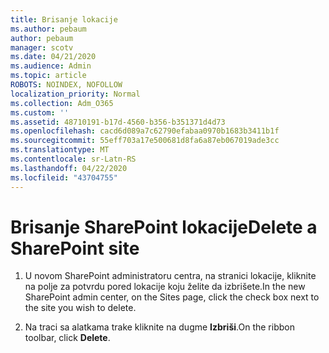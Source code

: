 ```yaml
---
title: Brisanje lokacije
ms.author: pebaum
author: pebaum
manager: scotv
ms.date: 04/21/2020
ms.audience: Admin
ms.topic: article
ROBOTS: NOINDEX, NOFOLLOW
localization_priority: Normal
ms.collection: Adm_O365
ms.custom: ''
ms.assetid: 48710191-b17d-4560-b356-b351371d4d73
ms.openlocfilehash: cacd6d089a7c62790efabaa0970b1683b3411b1f
ms.sourcegitcommit: 55eff703a17e500681d8fa6a87eb067019ade3cc
ms.translationtype: MT
ms.contentlocale: sr-Latn-RS
ms.lasthandoff: 04/22/2020
ms.locfileid: "43704755"
---
```

# <a name="delete-a-sharepoint-site"></a><span data-ttu-id="cb7ff-102">Brisanje SharePoint lokacije</span><span class="sxs-lookup"><span data-stu-id="cb7ff-102">Delete a SharePoint site</span></span>

1. <span data-ttu-id="cb7ff-103">U novom SharePoint administratoru centra, na stranici lokacije, kliknite na polje za potvrdu pored lokacije koju želite da izbrišete.</span><span class="sxs-lookup"><span data-stu-id="cb7ff-103">In the new  SharePoint admin center, on the Sites page, click the check box next to the site you wish to delete.</span></span>
    
2. <span data-ttu-id="cb7ff-104">Na traci sa alatkama trake kliknite na dugme **Izbriši**.</span><span class="sxs-lookup"><span data-stu-id="cb7ff-104">On the ribbon toolbar, click **Delete**.</span></span>
    

